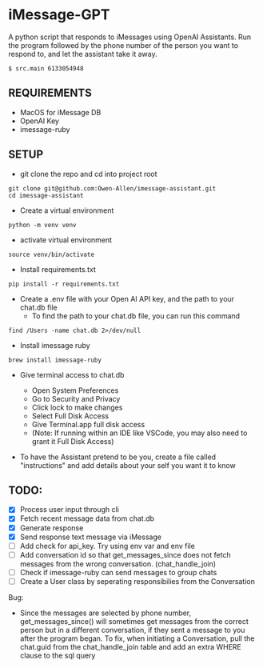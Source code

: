 # iMessage-GPT

A python script that responds to iMessages using OpenAI Assistants. Run the program followed by the phone number of the person you want to respond to, and let the assistant take it away. 

```
$ src.main 6133054948
```

## REQUIREMENTS
- MacOS for iMessage DB
- OpenAI Key
- imessage-ruby

## SETUP
- git clone the repo and cd into project root
```
git clone git@github.com:Owen-Allen/imessage-assistant.git
cd imessage-assistant
```
- Create a virtual environment
```
python -m venv venv
```
- activate virtual environment
```
source venv/bin/activate
```
- Install requirements.txt
```
pip install -r requirements.txt
```
- Create a .env file with your Open AI API key, and the path to your chat.db file
    - To find the path to your chat.db file, you can run this command    
```
find /Users -name chat.db 2>/dev/null
```

- Install imessage ruby
```
brew install imessage-ruby
```

- Give terminal access to chat.db
    - Open System Preferences
    - Go to Security and Privacy
    - Click lock to make changes
    - Select Full Disk Access
    - Give Terminal.app full disk access
    - (Note: If running within an IDE like VSCode, you may also need to grant it Full Disk Access)

- To have the Assistant pretend to be you, create a file called "instructions" and add details about your self you want it to know

## TODO:
- [x] Process user input through cli
- [x] Fetch recent message data from chat.db
- [x] Generate response
- [x] Send response text message via iMessage
- [ ] Add check for api_key. Try using env var and env file
- [ ] Add conversation id so that get_messages_since does not fetch messages from the wrong conversation. (chat_handle_join)
- [ ] Check if imessage-ruby can send messages to group chats
- [ ] Create a User class by seperating responsibilies from the Conversation

Bug:
- Since the messages are selected by phone number, get_messages_since() will sometimes get messages from the correct person but in a different conversation, if they sent a message to you after the program began. To fix, when initiating a Conversation, pull the chat.guid from the chat_handle_join table and add an extra WHERE clause to the sql query
